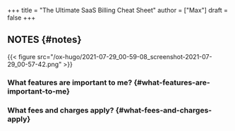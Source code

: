 +++
title = "The Ultimate SaaS Billing Cheat Sheet"
author = ["Max"]
draft = false
+++

## NOTES {#notes}

{{< figure src="/ox-hugo/2021-07-29_00-59-08_screenshot-2021-07-29_00-57-42.png" >}}


### What features are important to me? {#what-features-are-important-to-me}


### What fees and charges apply? {#what-fees-and-charges-apply}
